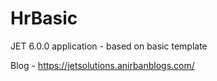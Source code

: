 # HrBasic

JET 6.0.0 application - based on basic template

Blog - https://jetsolutions.anirbanblogs.com/
